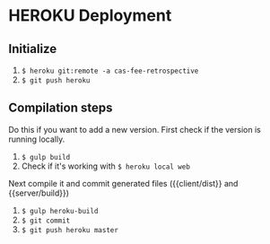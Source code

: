 # HEROKU Deployment

## Initialize
1. `$ heroku git:remote -a cas-fee-retrospective`
1. `$ git push heroku`

## Compilation steps
Do this if you want to add a new version. First check if the version is running locally.

1. `$ gulp build`
1. Check if it's working with `$ heroku local web`

Next compile it and commit generated files ({{client/dist}} and {{server/build}})

1. `$ gulp heroku-build`
1. `$ git commit`
1. `$ git push heroku master`

